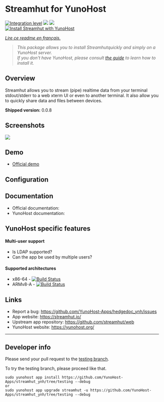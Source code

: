 # Streamhut for YunoHost

[![Integration level](https://dash.yunohost.org/integration/hedgedoc.svg)](https://dash.yunohost.org/appci/app/hedgedoc) ![](https://ci-apps.yunohost.org/ci/badges/hedgedoc.status.svg) ![](https://ci-apps.yunohost.org/ci/badges/hedgedoc.maintain.svg)  
[![Install Streamhut with YunoHost](https://install-app.yunohost.org/install-with-yunohost.png)](https://install-app.yunohost.org/?app=hedgedoc)

*[Lire ce readme en français.](./README_fr.md)*

> *This package allows you to install Streamhutquickly and simply on a YunoHost server.  
If you don't have YunoHost, please consult [the guide](https://yunohost.org/#/install) to learn how to install it.*

## Overview
Streamhut allows you to stream (pipe) realtime data from your terminal stdout/stderr to a web xterm UI or even to another terminal. It also allow you to quickly share data and files between devices.

**Shipped version:** 0.0.8

## Screenshots

![](https://camo.githubusercontent.com/8fc50c755f3cedf509ba303470bd148b3f0c7bf5/68747470733a2f2f73332e616d617a6f6e6177732e636f6d2f6173736574732e73747265616d6875742e696f2f73747265616d6875745f64656d6f5f312e676966)

## Demo

* [Official demo](https://streamhut.io)

## Configuration

## Documentation

 * Official documentation: 
 * YunoHost documentation: 

## YunoHost specific features

#### Multi-user support

* Is LDAP supported?
* Can the app be used by multiple users?

#### Supported architectures

* x86-64 - [![Build Status](https://ci-apps.yunohost.org/ci/logs/streamhut%20%28Apps%29.svg)](https://ci-apps.yunohost.org/ci/apps/streamhut/)
* ARMv8-A - [![Build Status](https://ci-apps-arm.yunohost.org/ci/logs/streamhut%20%28Apps%29.svg)](https://ci-apps-arm.yunohost.org/ci/apps/streamhut/)

## Links

 * Report a bug: https://github.com/YunoHost-Apps/hedgedoc_ynh/issues
 * App website: https://streamhut.io/
 * Upstream app repository: https://github.com/streamhut/web
 * YunoHost website: https://yunohost.org/

---

## Developer info

Please send your pull request to the [testing branch](https://github.com/YunoHost-Apps/streamhut_ynh/tree/testing).

To try the testing branch, please proceed like that.
```
sudo yunohost app install https://github.com/YunoHost-Apps/streamhut_ynh/tree/testing --debug
or
sudo yunohost app upgrade streamhut -u https://github.com/YunoHost-Apps/streamhut_ynh/tree/testing --debug
```
